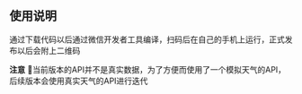 ## 使用说明
通过下载代码以后通过微信开发者工具编译，扫码后在自己的手机上运行，正式发布以后会附上二维码

**注意** 当前版本的API并不是真实数据，为了方便而使用了一个模拟天气的API，后续版本会使用真实天气的API进行迭代